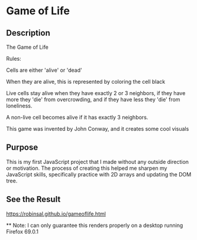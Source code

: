 # Game of Life

## Description
The Game of Life

Rules: 

Cells are either 'alive' or 'dead'

When they are alive, this is represented by coloring the cell black
       
Live cells stay alive when they have exactly 2 or 3 neighbors,
if they have more they 'die' from overcrowding,
and if they have less they 'die' from loneliness.
       
A non-live cell becomes alive if it has exactly 3 neighbors.
  
This game was invented by John Conway, and it creates some cool visuals
  
## Purpose
This is my first JavaScript project that I made without any outside direction or motivation.
The process of creating this helped me sharpen my JavaScript skills, specifically practice
with 2D arrays and updating the DOM tree.

## See the Result
https://robinsal.github.io/gameoflife.html

** Note: I can only guarantee this renders properly on a desktop running Firefox 69.0.1
